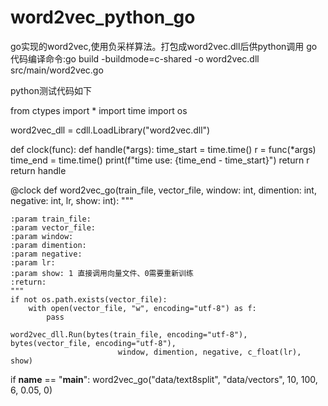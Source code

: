 # word2vec_python_go
go实现的word2vec,使用负采样算法。打包成word2vec.dll后供python调用
go代码编译命令:go build -buildmode=c-shared -o word2vec.dll  src/main/word2vec.go

python测试代码如下

from ctypes import *
import time
import os

word2vec_dll = cdll.LoadLibrary("word2vec.dll")


def clock(func):
    def handle(*args):
        time_start = time.time()
        r = func(*args)
        time_end = time.time()
        print(f"time use: {time_end - time_start}")
        return r
    return handle

@clock
def word2vec_go(train_file, vector_file, window: int, dimention: int, negative: int, lr, show: int):
    """

    :param train_file:
    :param vector_file:
    :param window:
    :param dimention:
    :param negative:
    :param lr:
    :param show: 1 直接调用向量文件、0需要重新训练
    :return:
    """
    if not os.path.exists(vector_file):
        with open(vector_file, "w", encoding="utf-8") as f:
            pass

    word2vec_dll.Run(bytes(train_file, encoding="utf-8"), bytes(vector_file, encoding="utf-8"),
                            window, dimention, negative, c_float(lr), show)


if __name__ == "__main__":
    word2vec_go("data/text8split", "data/vectors", 10, 100, 6, 0.05, 0)